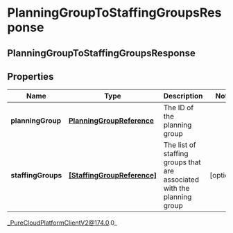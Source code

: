 # PlanningGroupToStaffingGroupsResponse

## PlanningGroupToStaffingGroupsResponse

## Properties

|Name | Type | Description | Notes|
|------------ | ------------- | ------------- | -------------|
| **planningGroup** | [**PlanningGroupReference**](PlanningGroupReference) | The ID of the planning group | |
| **staffingGroups** | [**[StaffingGroupReference]**](StaffingGroupReference) | The list of staffing groups that are associated with the planning group | [optional] |



_PureCloudPlatformClientV2@174.0.0_
